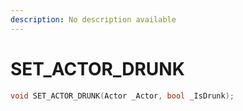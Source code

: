 ```yaml
---
description: No description available 
---
```


# SET_ACTOR_DRUNK

```cpp
void SET_ACTOR_DRUNK(Actor _Actor, bool _IsDrunk);
```